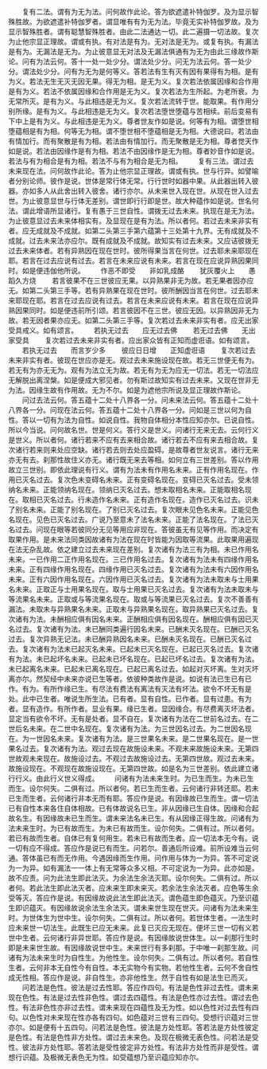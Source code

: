 <!-- { "loadSidebar": true } -->
　　复有二法。谓有为无为法。问何故作此论。答为欲遮遣补特伽罗。及为显示智殊胜故。为欲遮遣补特伽罗者。谓显唯有有为无为法。毕竟无实补特伽罗故。及为显示智殊胜者。谓有聪慧智殊胜者。由此二法通达一切。此二遍摄一切法故。复次为止他宗显正理故。谓或有执。有对法是有为。无对法是无为。或复有执。有漏法是有为。无漏法是无为。为止彼意显无对法及无漏法俱通有为无为由此三缘故作斯论。问有为法云何。答十一处一处少分。谓法处少分。问无为法云何。答一处少分。谓法处少分。问有为无为是何等义。答若法有生有灭有因有果得有为相。是有为义。若法无生无灭无因无果。得无为相。是无为义。复次若法依属因缘和合作用是有为义。若法不依属因缘和合作用是无为义。复次若法为生所起。为老所衰。为无常所灭。是有为义。与此相违是无为义。复次若法流转于世。能取果。有作用分别所缘。是有为义。与此相违是无为义。复次若法堕世堕蕴与苦相续。前后变易有下中上是有为义。与此相违是无为义。尊者世友作如是说。何等有为相。谓堕世相堕蕴相是有为相。何等无为相。谓不堕世相不堕蕴相是无为相。大德说曰。若法由有情加行。而有聚散是有为相。若法由有情加行。而无聚散是无为相。尊者觉天作如是说。若法由因缘作是有为相。若法不由因缘作是无为相。尊者妙音作如是说。若法与有为相合是有为相。若法不与有为相合是无为相。
　　复有三法。谓过去未来现在法。问何故作此论。答为止他宗显正理故。谓或有执。世与行异。如譬喻者分别论师。彼作是说。世体是常行体无常。行行世时如器中果。从此器出转入彼器。亦如多人从此舍出转入彼舍。诸行亦尔。从未来世入现在世。从现在世入过去世。为止彼意显世与行体无差别。谓世即行行即是世。故大种蕴作如是说。世名何法。谓此增语所显诸行。复有愚于三世自性。谓拨无过去未来。执现在是无为法。为止彼意显过去未来体相实有。及显现在是有为法。所以者何。若过去未来非实有者。应无成就及不成就。如第二头第三手第六蕴第十三处第十九界。无有成就及不成就。过去未来法亦应尔。既有成就及不成就。故知实有过去未来。又应诘彼拨无过去未来体者。若有异熟因在现在世时。彼所得果当言在何世。过去耶未来耶现在耶。若言在过去应说有过去。若言在未来应说有未来。若言在现在应说异熟因果同时。如是便违伽他所说。
　　作恶不即受　　非如乳成酪
　　犹灰覆火上　　愚蹈久方烧
　　若言彼果不在三世彼应无果。以异熟果非无为故。若无果者因亦应无。如第二头第三手等。若有异熟果在现在世时。彼所酬因当言在何世。过去耶未来耶现在耶。若言在过去应说有过去。若言在未来应说有未来。若言在现在应说异熟因果同时。如是便违前所引颂。若言彼因不在三世。彼应无因。以异熟因非无为故。若无因者果亦应无。如第二头第三手等。复次若过去未来非实有者。应无出家受具戒义。如有颂言。
　　若执无过去　　应无过去佛
　　若无过去佛　　无出家受具
　　复次若过去未来非实有者。应出家众皆有正知而虚诳语。如有颂言。
　　若执无过去　　而言岁少多
　　彼应日日增　　正知虚诳语
　　复次若过去未来非实有者。彼现在世应亦是无。观过去未来施设现在故。若无三世便无有为。若无有为亦无无为。观有为法立无为故。若无有为无为应无一切法。若无一切法应无解脱出离涅槃。如是便成大邪见者。勿有斯过故知实有过去未来。又现在世非无为法。因缘生故有作用故。无为不尔。如是为遮他宗所说及显正理故作斯论。
　　问过去法云何。答五蕴十二处十八界各一分。问未来法云何。答五蕴十二处十八界各一分。问现在法云何。答五蕴十二处十八界各一分。问如是三世以何为自性。答以一切有为法为自性。如说自性。我物自体相分本性应知亦尔。已说自性。所以今当说。问何故名世。世是何义。答行义是世义。问诸行无来无去。云何行义是世义。所以者何。诸行若来不应有去来相合故。诸行若去不应有来去相合故。复次诸行若来则来处应空缺。诸行若去则去处应盈碍。是故尊者世友说言。诸行无来亦无有去。刹那性故住义亦无。诸行既无来去等相。如何立有三世差别。答以作用故立三世别。即依此理说有行义。谓有为法未有作用名未来。正有作用名现在。作用已灭名过去。复次色未变碍名未来。正有变碍名现在。变碍已灭名过去。受未领纳名未来。正能领纳名现在。领纳已灭名过去。想未取相名未来。正能取相名现在。取相已灭名过去。行未造作名未来。正有造作名现在。造作已灭名过去。识未了别名未来。正能了别名现在。了别已灭名过去。复次眼未见色名未来。正能见色名现在。见色已灭名过去。广说乃至意未了法名未来。正能了法名现在。了法已灭名过去。问现在眼等若彼同分无见等用应非现在。答彼虽无有见等作用。而决定有取果作用。是未来法同类因故诸有为法在现在时皆能为因取等流果。此取果用遍现在法无杂乱故。依之建立过去未来现在差别。复次诸有为法三有为相。未已作用名未来。一已作用二正作用名现在。三已作用名过去。复次诸有为法未有四缘作用名未来。正有四缘作用名现在。四缘作用已灭名过去。复次诸有为法未有六因作用名未来。正有六因作用名现在。六因作用已灭名过去。复次诸有为法未取未与士用果名未来。正取正与士用果名现在。取与士用果已灭名过去。复次诸有为法未取未与等流果名未来。正取或与等流果名现在。取或与等流果已灭名过去。复次不善善有漏法。未取未与异熟果名未来。正取未与异熟果名现在。取异熟果已灭名过去。复次诸有为法。未酬相应俱有因名未来。正酬相应俱有因名现在。酬相应俱有因已灭名过去。复次诸有为法。未已酬同类遍行因名未来。已酬未灭名现在。已酬已灭名过去。复次异熟无记法。未已酬异熟因名未来。已酬未灭名现在。已酬已灭名过去。复次诸有为法未已起灭名未来。已起未已灭名现在。已起已灭名过去。复次诸有为法。未已起坏名未来。已起未已坏名现在。已起已坏名过去。复次诸有为法。未已起离名未来。已起未已离名现在。已起已离名过去。如起对灭坏离。生对灭坏离亦尔。然契经中未来亦说已生等者。依彼种类故作是说。如说有法已生已有已作。有为。有所作缘已生。有尽法有费法有离法有灭法有坏法。欲令不坏无有是处。此中已生者。唯说生所生法。已有者。显有自性。已作者。显有过患。有为者。显有造作。有所作者。显业有果。缘已生者。显因缘合。有尽费离灭坏法者。显定当有欲令不坏。无有是处者。显不自在。复次诸有为法在二世前名过去。在二世后名未来。在二世中名现在。复次诸有为法。为三世因名过去。为二世因名现在。为一世因名未来。复次诸有为法。是三世果名未来。是二世果名现在。是一世果名过去。复次诸有为法。观过去现在故施设未来。不观未来故施设未来。无第四世故观未来现在。故施设过去。不观过去故施设过去。无第四世故。观过去未来。故施设现在。不观现在故施设现在。无第四世故。如是名为三世差别。依此建立诸行行义。由此行义世义得成。
　　问诸有为法未来生时。为已生而生。为未已生而生。设尔何失。二俱有过。所以者何。若已生而生者。云何诸行非转还耶。若未已生而生者。云何诸行非本无而有耶。答应作是说。有因缘故已生而生。谓一切法已有自性本来各住自体相故。已有体故说名已生。非从因缘已生自体。因缘和合起故名生。有因缘故未已生而生。谓未来法名未已生。有从因缘正得生故。问诸有为法未来生时。为已有故而生。为未已有故而生。设尔何失。二俱有过。所以者何。若已有故而生者。自体已有复何用生。若未已有故而生者。应一切法本无今有。说一切有应不得成。答应作是说已有而生。问若尔。善通后所设难。前所设难当云何通。答体虽已有而无作用。今遇因缘而生作用。问作用与体为一为异。答不可定说为一为异。如有漏法一一体上有无常等众多义相。不可定说为一为异。此亦如是。故不应责。问为此法生即此法灭。为余法生余法灭耶。设尔何失。二俱有过。所以者何。若此法生即此法灭者。应未来生即未来灭。若余法生余法灭者。应色等生余受等灭。答应作是说。有因缘故说此法生即此法灭。谓色蕴生即色蕴灭。乃至识蕴生即识蕴灭。有因缘故说余法生余法灭。谓未来世生现在世灭。问诸有为法未来生时。为世体生为世中生。设尔何失。二俱有过。所以者何。若世体生者。一法生时应未来世一切法生。此既生已应无未来。此复已灭应无现在。便坏三世一切有义若世中生者。云何诸行非异世耶。答应作是说。有因缘故说世体生。以一刹那行生时即是未来世生故。有因缘故说世中生。未来世行有多刹那。于中唯一刹那生故。问诸有为法未来生时为自性生。为他性生。设尔何失。二俱有过。所以者何。若自性生者。云何非本无自性今有自性。本无实物今有实物。若他性生者。云何不舍自性成无性相。答应作是说。非自性生。亦非他性生。然于自性有如是法生已而灭。
　　问若法是色性。彼法是过去性耶。答应作四句。有法是色性非过去性。谓未来现在色性。有法是过去性非色性。谓过去四蕴性。有法是色性亦过去性。谓过去色性。有法非色性亦非过去性。谓未来现在四蕴性及无为性。如以色性对过去性有四句。以色性对未来现在性亦各有四句。如色蕴对三世有三四句。受想行识蕴对三世亦尔。如是便有十五四句。问若法是色性。彼法是方处性耶。答若法是方处性彼定是色性。有法是色性非方处性。谓过去未来色。及现在极微无表色性。问若法是受性。彼法非方处性耶。答若法是受性彼定非方处性。有法非方处性而非是受性。谓想行识蕴。及极微无表色无为性。如受蕴想乃至识蕴应知亦尔。
